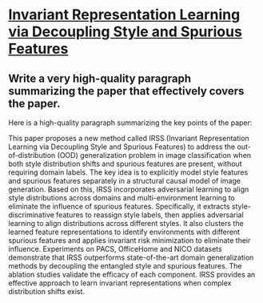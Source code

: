# [Invariant Representation Learning via Decoupling Style and Spurious   Features](https://arxiv.org/abs/2312.06226)

## Write a very high-quality paragraph summarizing the paper that effectively covers the paper.

 Here is a high-quality paragraph summarizing the key points of the paper:

This paper proposes a new method called IRSS (Invariant Representation Learning via Decoupling Style and Spurious Features) to address the out-of-distribution (OOD) generalization problem in image classification when both style distribution shifts and spurious features are present, without requiring domain labels. The key idea is to explicitly model style features and spurious features separately in a structural causal model of image generation. Based on this, IRSS incorporates adversarial learning to align style distributions across domains and multi-environment learning to eliminate the influence of spurious features. Specifically, it extracts style-discriminative features to reassign style labels, then applies adversarial learning to align distributions across different styles. It also clusters the learned feature representations to identify environments with different spurious features and applies invariant risk minimization to eliminate their influence. Experiments on PACS, OfficeHome and NICO datasets demonstrate that IRSS outperforms state-of-the-art domain generalization methods by decoupling the entangled style and spurious features. The ablation studies validate the efficacy of each component. IRSS provides an effective approach to learn invariant representations when complex distribution shifts exist.
